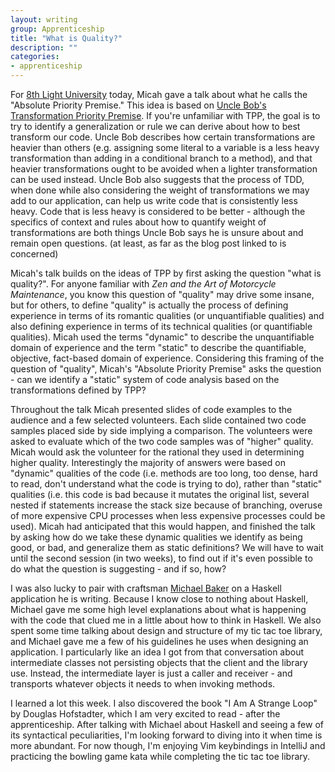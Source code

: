 ```yaml
---
layout: writing
group: Apprenticeship
title: "What is Quality?"
description: ""
categories:
- apprenticeship
---
```


For [8th Light University](university.8thlight.com) today, Micah gave a talk about what he calls the "Absolute Priority Premise." This idea is based on [Uncle Bob's Transformation Priority Premise](http://cleancoder.posterous.com/the-transformation-priority-premise). If you're unfamiliar with TPP, the goal is to try to identify a generalization or rule we can derive about how to best transform our code. Uncle Bob describes how certain transformations are heavier than others (e.g. assigning some literal to a variable is a less heavy transformation than adding in a conditional branch to a method), and that heavier transformations ought to be avoided when a lighter transformation can be used instead. Uncle Bob also suggests that the process of TDD, when done while also considering the weight of transformations we may add to our application, can help us write code that is consistently less heavy. Code that is less heavy is considered to be better - although the specifics of context and rules about how to quantify weight of transformations are both things Uncle Bob says he is unsure about and remain open questions. (at least, as far as the blog post linked to is concerned)

Micah's talk builds on the ideas of TPP by first asking the question "what is quality?". For anyone familiar with *Zen and the Art of Motorcycle Maintenance*, you know this question of "quality" may drive some insane, but for others, to define "quality" is actually the process of defining experience in terms of its romantic qualities (or unquantifiable qualities) and also defining experience in terms of its technical qualities (or quantifiable qualities). Micah used the terms "dynamic" to describe the unquantifiable domain of experience and the term "static" to describe the quantifiable, objective, fact-based domain of experience. Considering this framing of the question of "quality", Micah's "Absolute Priority Premise" asks the question - can we identify a "static" system of code analysis based on the transformations defined by TPP?

Throughout the talk Micah presented slides of code examples to the audience and a few selected volunteers. Each slide contained two code samples placed side by side implying a comparison. The volunteers were asked to evaluate which of the two code samples was of "higher" quality. Micah would ask the volunteer for the rational they used in determining higher quality. Interestingly the majority of answers were based on "dynamic" qualities of the code (i.e. methods are too long, too dense, hard to read, don't understand what the code is trying to do), rather than "static" qualities (i.e. this code is bad because it mutates the original list, several nested if statements increase the stack size because of branching, overuse of more expensive CPU processes when less expensive processes could be used). Micah had anticipated that this would happen, and finished the talk by asking how do we take these dynamic qualities we identify as being good, or bad, and generalize them as static definitions? We will have to wait until the second session (in two weeks), to find out if it's even possible to do what the question is suggesting - and if so, how?

I was also lucky to pair with craftsman [Michael Baker](http://www.8thlight.com/our-team/michael-baker) on a Haskell application he is writing. Because I know close to nothing about Haskell, Michael gave me some high level explanations about what is happening with the code that clued me in a little about how to think in Haskell. We also spent some time talking about design and structure of my tic tac toe library, and Michael gave me a few of his guidelines he uses when designing an application. I particularly like an idea I got from that conversation about intermediate classes not persisting objects that the client and the library use. Instead, the intermediate layer is just a caller and receiver - and transports whatever objects it needs to when invoking methods.

I learned a lot this week. I also discovered the book "I Am A Strange Loop" by Douglas Hofstadter, which I am very excited to read - after the apprenticeship. After talking with Michael about Haskell and seeing a few of its syntactical peculiarities, I'm looking forward to diving into it when time is more abundant. For now though, I'm enjoying Vim keybindings in IntelliJ and practicing the bowling game kata while completing the tic tac toe library.
